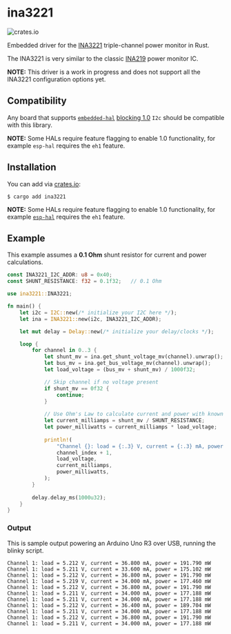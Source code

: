 # ina3221
![crates.io](https://img.shields.io/crates/v/ina3221.svg)

Embedded driver for the [INA3221](https://www.ti.com/lit/ds/symlink/ina3221.pdf) triple-channel power monitor in Rust.

The INA3221 is very similar to the classic [INA219](https://www.ti.com/lit/ds/symlink/ina219.pdf) power monitor IC.

**NOTE:** This driver is a work in progress and does not support all the INA3221 configuration options yet.

## Compatibility

Any board that supports [`embedded-hal`](https://github.com/rust-embedded/embedded-hal) [blocking 1.0](https://docs.rs/embedded-hal/1.0.0-alpha.9/embedded_hal/index.html) `I2c` should be compatible with this library.

**NOTE:** Some HALs require feature flagging to enable 1.0 functionality, for example `esp-hal` requires the `eh1` feature.

## Installation

You can add via [crates.io](https://crates.io/):

```
$ cargo add ina3221
```

**NOTE:** Some HALs require feature flagging to enable 1.0 functionality, for example [`esp-hal`](https://github.com/esp-rs/esp-hal) requires the `eh1` feature.

## Example

This example assumes a **0.1 Ohm** shunt resistor for current and power calculations.

```rust
const INA3221_I2C_ADDR: u8 = 0x40;
const SHUNT_RESISTANCE: f32 = 0.1f32;   // 0.1 Ohm

use ina3221::INA3221;

fn main() {
    let i2c = I2C::new(/* initialize your I2C here */);
    let ina = INA3221::new(i2c, INA3221_I2C_ADDR);

    let mut delay = Delay::new(/* initialize your delay/clocks */);

    loop {
        for channel in 0..3 {
            let shunt_mv = ina.get_shunt_voltage_mv(channel).unwrap();
            let bus_mv = ina.get_bus_voltage_mv(channel).unwrap();
            let load_voltage = (bus_mv + shunt_mv) / 1000f32;

            // Skip channel if no voltage present
            if shunt_mv == 0f32 {
                continue;
            }
            
            // Use Ohm's Law to calculate current and power with known resistance
            let current_milliamps = shunt_mv / SHUNT_RESISTANCE;
            let power_milliwatts = current_milliamps * load_voltage;
            
            println!(
                "Channel {}: load = {:.3} V, current = {:.3} mA, power = {:.3} mW",
                channel_index + 1,
                load_voltage,
                current_milliamps,
                power_milliwatts,
            );
        }
        
        delay.delay_ms(1000u32);
    }
}
```

### Output

This is sample output powering an Arduino Uno R3 over USB, running the blinky script.

```text
Channel 1: load = 5.212 V, current = 36.800 mA, power = 191.790 mW
Channel 1: load = 5.211 V, current = 33.600 mA, power = 175.102 mW
Channel 1: load = 5.212 V, current = 36.800 mA, power = 191.790 mW
Channel 1: load = 5.219 V, current = 34.000 mA, power = 177.460 mW
Channel 1: load = 5.212 V, current = 36.800 mA, power = 191.790 mW
Channel 1: load = 5.211 V, current = 34.000 mA, power = 177.188 mW
Channel 1: load = 5.211 V, current = 34.000 mA, power = 177.188 mW
Channel 1: load = 5.212 V, current = 36.400 mA, power = 189.704 mW
Channel 1: load = 5.211 V, current = 34.000 mA, power = 177.188 mW
Channel 1: load = 5.212 V, current = 36.800 mA, power = 191.790 mW
Channel 1: load = 5.211 V, current = 34.000 mA, power = 177.188 mW
```
